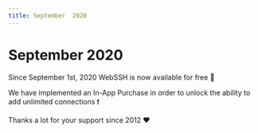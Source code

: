 ```yaml
---
title: September  2020
---
```


# September 2020
Since September 1st, 2020 WebSSH is now available for free :star2:

We have implemented an In-App Purchase in order to unlock the ability to add unlimited connections :exclamation:

Thanks a lot for your support since 2012 :heart: